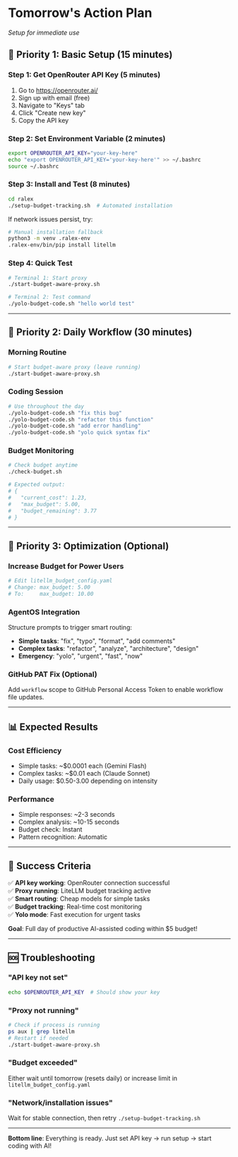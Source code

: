 # Tomorrow's Action Plan
*Setup for immediate use*

## 🎯 Priority 1: Basic Setup (15 minutes)

### Step 1: Get OpenRouter API Key (5 minutes)
1. Go to https://openrouter.ai/
2. Sign up with email (free)
3. Navigate to "Keys" tab
4. Click "Create new key" 
5. Copy the API key

### Step 2: Set Environment Variable (2 minutes)
```bash
export OPENROUTER_API_KEY="your-key-here"
echo "export OPENROUTER_API_KEY='your-key-here'" >> ~/.bashrc
source ~/.bashrc
```

### Step 3: Install and Test (8 minutes)
```bash
cd ralex
./setup-budget-tracking.sh  # Automated installation
```

If network issues persist, try:
```bash
# Manual installation fallback
python3 -m venv .ralex-env
.ralex-env/bin/pip install litellm
```

### Step 4: Quick Test
```bash
# Terminal 1: Start proxy
./start-budget-aware-proxy.sh

# Terminal 2: Test command
./yolo-budget-code.sh "hello world test"
```

---

## 🚀 Priority 2: Daily Workflow (30 minutes)

### Morning Routine
```bash
# Start budget-aware proxy (leave running)
./start-budget-aware-proxy.sh
```

### Coding Session
```bash
# Use throughout the day
./yolo-budget-code.sh "fix this bug"
./yolo-budget-code.sh "refactor this function"  
./yolo-budget-code.sh "add error handling"
./yolo-budget-code.sh "yolo quick syntax fix"
```

### Budget Monitoring
```bash
# Check budget anytime
./check-budget.sh

# Expected output:
# {
#   "current_cost": 1.23,
#   "max_budget": 5.00, 
#   "budget_remaining": 3.77
# }
```

---

## 🔧 Priority 3: Optimization (Optional)

### Increase Budget for Power Users
```bash
# Edit litellm_budget_config.yaml
# Change: max_budget: 5.00
# To:     max_budget: 10.00
```

### AgentOS Integration
Structure prompts to trigger smart routing:
- **Simple tasks**: "fix", "typo", "format", "add comments"
- **Complex tasks**: "refactor", "analyze", "architecture", "design"
- **Emergency**: "yolo", "urgent", "fast", "now"

### GitHub PAT Fix (Optional)
Add `workflow` scope to GitHub Personal Access Token to enable workflow file updates.

---

## 📊 Expected Results

### Cost Efficiency
- Simple tasks: ~$0.0001 each (Gemini Flash)
- Complex tasks: ~$0.01 each (Claude Sonnet) 
- Daily usage: $0.50-3.00 depending on intensity

### Performance
- Simple responses: ~2-3 seconds
- Complex analysis: ~10-15 seconds
- Budget check: Instant
- Pattern recognition: Automatic

---

## 🎉 Success Criteria

✅ **API key working**: OpenRouter connection successful  
✅ **Proxy running**: LiteLLM budget tracking active  
✅ **Smart routing**: Cheap models for simple tasks  
✅ **Budget tracking**: Real-time cost monitoring  
✅ **Yolo mode**: Fast execution for urgent tasks  

**Goal**: Full day of productive AI-assisted coding within $5 budget!

---

## 🆘 Troubleshooting

### "API key not set"
```bash
echo $OPENROUTER_API_KEY  # Should show your key
```

### "Proxy not running"  
```bash
# Check if process is running
ps aux | grep litellm
# Restart if needed
./start-budget-aware-proxy.sh
```

### "Budget exceeded"
Either wait until tomorrow (resets daily) or increase limit in `litellm_budget_config.yaml`

### "Network/installation issues"
Wait for stable connection, then retry `./setup-budget-tracking.sh`

---

**Bottom line**: Everything is ready. Just set API key → run setup → start coding with AI!